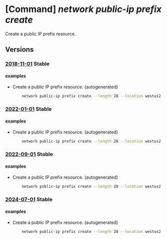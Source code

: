 # [Command] _network public-ip prefix create_

Create a public IP prefix resource.

## Versions

### [2018-11-01](/Resources/mgmt-plane/L3N1YnNjcmlwdGlvbnMve30vcmVzb3VyY2Vncm91cHMve30vcHJvdmlkZXJzL21pY3Jvc29mdC5uZXR3b3JrL3B1YmxpY2lwcHJlZml4ZXMve30=/2018-11-01.xml) **Stable**

<!-- mgmt-plane /subscriptions/{}/resourcegroups/{}/providers/microsoft.network/publicipprefixes/{} 2018-11-01 -->

#### examples

- Create a public IP prefix resource. (autogenerated)
    ```bash
        network public-ip prefix create --length 28 --location westus2 --name MyPublicIPPrefix --resource-group MyResourceGroup
    ```

### [2022-01-01](/Resources/mgmt-plane/L3N1YnNjcmlwdGlvbnMve30vcmVzb3VyY2Vncm91cHMve30vcHJvdmlkZXJzL21pY3Jvc29mdC5uZXR3b3JrL3B1YmxpY2lwcHJlZml4ZXMve30=/2022-01-01.xml) **Stable**

<!-- mgmt-plane /subscriptions/{}/resourcegroups/{}/providers/microsoft.network/publicipprefixes/{} 2022-01-01 -->

#### examples

- Create a public IP prefix resource. (autogenerated)
    ```bash
        network public-ip prefix create --length 28 --location westus2 --name MyPublicIPPrefix --resource-group MyResourceGroup
    ```

### [2022-09-01](/Resources/mgmt-plane/L3N1YnNjcmlwdGlvbnMve30vcmVzb3VyY2Vncm91cHMve30vcHJvdmlkZXJzL21pY3Jvc29mdC5uZXR3b3JrL3B1YmxpY2lwcHJlZml4ZXMve30=/2022-09-01.xml) **Stable**

<!-- mgmt-plane /subscriptions/{}/resourcegroups/{}/providers/microsoft.network/publicipprefixes/{} 2022-09-01 -->

#### examples

- Create a public IP prefix resource. (autogenerated)
    ```bash
        network public-ip prefix create --length 28 --location westus2 --name MyPublicIPPrefix --resource-group MyResourceGroup
    ```

### [2024-07-01](/Resources/mgmt-plane/L3N1YnNjcmlwdGlvbnMve30vcmVzb3VyY2Vncm91cHMve30vcHJvdmlkZXJzL21pY3Jvc29mdC5uZXR3b3JrL3B1YmxpY2lwcHJlZml4ZXMve30=/2024-07-01.xml) **Stable**

<!-- mgmt-plane /subscriptions/{}/resourcegroups/{}/providers/microsoft.network/publicipprefixes/{} 2024-07-01 -->

#### examples

- Create a public IP prefix resource. (autogenerated)
    ```bash
        network public-ip prefix create --length 28 --location westus2 --name MyPublicIPPrefix --resource-group MyResourceGroup
    ```

